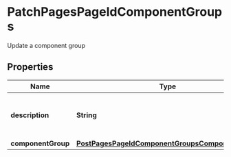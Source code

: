 

# PatchPagesPageIdComponentGroups

Update a component group

## Properties

Name | Type | Description | Notes
------------ | ------------- | ------------- | -------------
**description** | **String** | Updated description of the component group. |  [optional]
**componentGroup** | [**PostPagesPageIdComponentGroupsComponentGroup**](PostPagesPageIdComponentGroupsComponentGroup.md) |  |  [optional]



